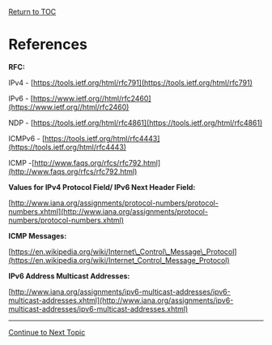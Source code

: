 <a href="https://github.com/CyberTrainingUSAF/08-Network-Programming/blob/master/00-Table-of-Contents.md" rel="Return to TOC"> Return to TOC </a>

# References

**RFC:**

IPv4 - [https://tools.ietf.org/html/rfc791](https://tools.ietf.org/html/rfc791)

IPv6 - [https://www.ietf.org//html/rfc2460](https://www.ietf.org//html/rfc2460)

NDP - [https://tools.ietf.org/html/rfc4861](https://tools.ietf.org/html/rfc4861)

ICMPv6 - [https://tools.ietf.org/html/rfc4443](https://tools.ietf.org/html/rfc4443)

ICMP -[http://www.faqs.org/rfcs/rfc792.html](http://www.faqs.org/rfcs/rfc792.html)

**Values for IPv4 Protocol Field/ IPv6 Next Header Field:**

[http://www.iana.org/assignments/protocol-numbers/protocol-numbers.xhtml](http://www.iana.org/assignments/protocol-numbers/protocol-numbers.xhtml)

**ICMP Messages:**

[https://en.wikipedia.org/wiki/Internet\_Control\_Message\_Protocol](https://en.wikipedia.org/wiki/Internet_Control_Message_Protocol)

**IPv6 Address Multicast Addresses:**

[http://www.iana.org/assignments/ipv6-multicast-addresses/ipv6-multicast-addresses.xhtml](http://www.iana.org/assignments/ipv6-multicast-addresses/ipv6-multicast-addresses.xhtml)

---

<a href="https://github.com/CyberTrainingUSAF/08-Network-Programming/blob/master/05-osi-layer-3/intro-to-internet-protocol.md" > Continue to Next Topic </a>
